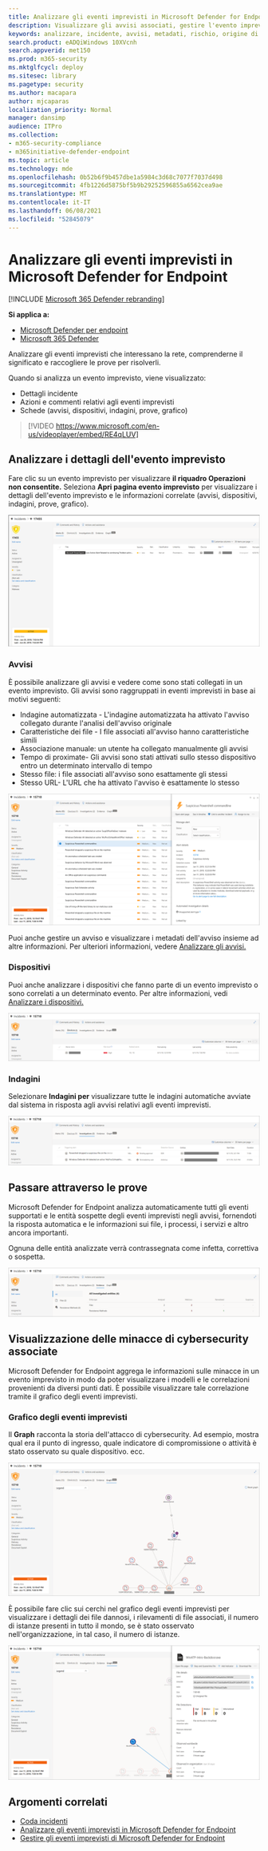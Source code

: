 ```yaml
---
title: Analizzare gli eventi imprevisti in Microsoft Defender for Endpoint
description: Visualizzare gli avvisi associati, gestire l'evento imprevisto e visualizzare i metadati degli avvisi per analizzare un evento imprevisto
keywords: analizzare, incidente, avvisi, metadati, rischio, origine di rilevamento, dispositivi interessati, modelli, correlazione
search.product: eADQiWindows 10XVcnh
search.appverid: met150
ms.prod: m365-security
ms.mktglfcycl: deploy
ms.sitesec: library
ms.pagetype: security
ms.author: macapara
author: mjcaparas
localization_priority: Normal
manager: dansimp
audience: ITPro
ms.collection:
- m365-security-compliance
- m365initiative-defender-endpoint
ms.topic: article
ms.technology: mde
ms.openlocfilehash: 0b52b6f9b457dbe1a5984c3d68c7077f7037d498
ms.sourcegitcommit: 4fb1226d5875bf5b9b29252596855a6562cea9ae
ms.translationtype: MT
ms.contentlocale: it-IT
ms.lasthandoff: 06/08/2021
ms.locfileid: "52845079"
---
```

# <a name="investigate-incidents-in-microsoft-defender-for-endpoint"></a>Analizzare gli eventi imprevisti in Microsoft Defender for Endpoint

[!INCLUDE [Microsoft 365 Defender rebranding](../../includes/microsoft-defender.md)]

**Si applica a:**
- [Microsoft Defender per endpoint](https://go.microsoft.com/fwlink/p/?linkid=2154037)
- [Microsoft 365 Defender](https://go.microsoft.com/fwlink/?linkid=2118804)


Analizzare gli eventi imprevisti che interessano la rete, comprenderne il significato e raccogliere le prove per risolverli. 

Quando si analizza un evento imprevisto, viene visualizzato:
- Dettagli incidente
- Azioni e commenti relativi agli eventi imprevisti
- Schede (avvisi, dispositivi, indagini, prove, grafico)

> [!VIDEO https://www.microsoft.com/en-us/videoplayer/embed/RE4qLUV]


## <a name="analyze-incident-details"></a>Analizzare i dettagli dell'evento imprevisto 
Fare clic su un evento imprevisto per visualizzare **il riquadro Operazioni non consentite.** Seleziona **Apri pagina evento imprevisto** per visualizzare i dettagli dell'evento imprevisto e le informazioni correlate (avvisi, dispositivi, indagini, prove, grafico). 

![Immagine dei dettagli dell'evento imprevisto1](images/atp-incident-details.png)

### <a name="alerts"></a>Avvisi
È possibile analizzare gli avvisi e vedere come sono stati collegati in un evento imprevisto. Gli avvisi sono raggruppati in eventi imprevisti in base ai motivi seguenti:
- Indagine automatizzata - L'indagine automatizzata ha attivato l'avviso collegato durante l'analisi dell'avviso originale 
- Caratteristiche dei file - I file associati all'avviso hanno caratteristiche simili
- Associazione manuale: un utente ha collegato manualmente gli avvisi
- Tempo di proximate- Gli avvisi sono stati attivati sullo stesso dispositivo entro un determinato intervallo di tempo
- Stesso file: i file associati all'avviso sono esattamente gli stessi
- Stesso URL- L'URL che ha attivato l'avviso è esattamente lo stesso

![Immagine della scheda degli avvisi con la pagina dei dettagli dell'evento imprevisto che mostra i motivi per cui gli avvisi sono stati collegati tra loro nell'evento imprevisto](images/atp-incidents-alerts-reason.png)

Puoi anche gestire un avviso e visualizzare i metadati dell'avviso insieme ad altre informazioni. Per ulteriori informazioni, vedere [Analizzare gli avvisi.](investigate-alerts.md) 

### <a name="devices"></a>Dispositivi
Puoi anche analizzare i dispositivi che fanno parte di un evento imprevisto o sono correlati a un determinato evento. Per altre informazioni, vedi [Analizzare i dispositivi.](investigate-machines.md)

![Scheda Immagine dei dispositivi nella pagina dei dettagli dell'evento imprevisto](images/atp-incident-device-tab.png)

### <a name="investigations"></a>Indagini
Selezionare **Indagini per** visualizzare tutte le indagini automatiche avviate dal sistema in risposta agli avvisi relativi agli eventi imprevisti.

![Immagine della scheda indagini nella pagina dei dettagli dell'evento imprevisto](images/atp-incident-investigations-tab.png)

## <a name="going-through-the-evidence"></a>Passare attraverso le prove
Microsoft Defender for Endpoint analizza automaticamente tutti gli eventi supportati e le entità sospette degli eventi imprevisti negli avvisi, fornendoti la risposta automatica e le informazioni sui file, i processi, i servizi e altro ancora importanti. 

Ognuna delle entità analizzate verrà contrassegnata come infetta, correttiva o sospetta. 

![Scheda Immagine della prova nella pagina dei dettagli dell'evento imprevisto](images/atp-incident-evidence-tab.png)

## <a name="visualizing-associated-cybersecurity-threats"></a>Visualizzazione delle minacce di cybersecurity associate 
Microsoft Defender for Endpoint aggrega le informazioni sulle minacce in un evento imprevisto in modo da poter visualizzare i modelli e le correlazioni provenienti da diversi punti dati. È possibile visualizzare tale correlazione tramite il grafico degli eventi imprevisti.

### <a name="incident-graph"></a>Grafico degli eventi imprevisti
Il **Graph** racconta la storia dell'attacco di cybersecurity. Ad esempio, mostra qual era il punto di ingresso, quale indicatore di compromissione o attività è stato osservato su quale dispositivo. ecc.

![Immagine del grafico degli eventi imprevisti](images/atp-incident-graph-tab.png)

È possibile fare clic sui cerchi nel grafico degli eventi imprevisti per visualizzare i dettagli dei file dannosi, i rilevamenti di file associati, il numero di istanze presenti in tutto il mondo, se è stato osservato nell'organizzazione, in tal caso, il numero di istanze.

![Immagine dei dettagli dell'evento imprevisto](images/atp-incident-graph-details.png)

## <a name="related-topics"></a>Argomenti correlati
- [Coda incidenti](/microsoft-365/security/defender-endpoint/view-incidents-queue)
- [Analizzare gli eventi imprevisti in Microsoft Defender for Endpoint](/microsoft-365/security/defender-endpoint/investigate-incidents)
- [Gestire gli eventi imprevisti di Microsoft Defender for Endpoint](/microsoft-365/security/defender-endpoint/manage-incidents)
